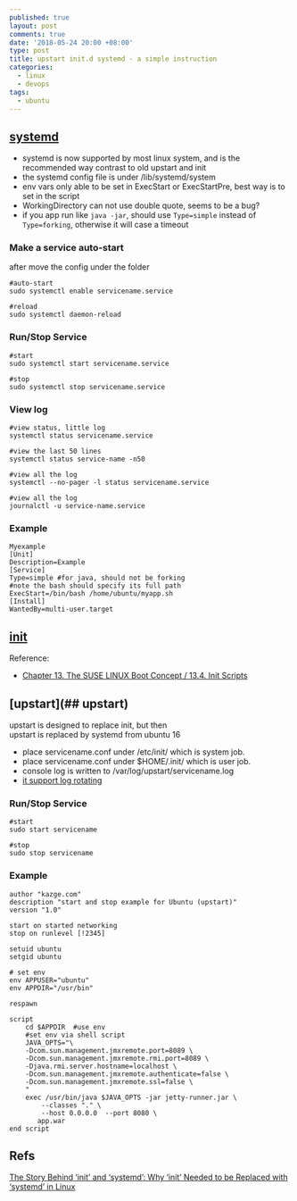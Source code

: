 ```yaml
---
published: true
layout: post
comments: true
date: '2018-05-24 20:00 +08:00'
type: post
title: upstart init.d systemd - a simple instruction
categories:
  - linux
  - devops
tags:
  - ubuntu
---
```

## [systemd](https://www.freedesktop.org/software/systemd/man/systemd.service.html)
- systemd is now supported by most linux system, and is the recommended way contrast to old upstart and init
- the systemd config file is under /lib/systemd/system
- env vars only able to be set in ExecStart or ExecStartPre, best way is to set in the script
- WorkingDirectory can not use double quote, seems to be a bug?
- if you app run like `java -jar`, should use `Type=simple` instead of `Type=forking`, otherwise it will case a timeout  

### Make a service auto-start
after move the config under the folder 
```shell
#auto-start
sudo systemctl enable servicename.service

#reload
sudo systemctl daemon-reload
```

### Run/Stop Service  
```shell
#start
sudo systemctl start servicename.service

#stop
sudo systemctl stop servicename.service
```

### View log
```shell
#view status, little log
systemctl status servicename.service 

#view the last 50 lines
systemctl status service-name -n50  

#view all the log
systemctl --no-pager -l status servicename.service 

#view all the log
journalctl -u service-name.service 

```

### Example  
```shell
Myexample
[Unit]
Description=Example
[Service]
Type=simple #for java, should not be forking
#note the bash should specify its full path
ExecStart=/bin/bash /home/ubuntu/myapp.sh
[Install]
WantedBy=multi-user.target
```

## [init](http://www.tldp.org/LDP/intro-linux/html/sect_04_02.html)
Reference:
- [Chapter 13. The SUSE LINUX Boot Concept / 13.4. Init Scripts](https://www.novell.com/documentation/suse91/suselinux-adminguide/html/ch13s04.html)

## [upstart](## upstart)
upstart is designed to replace init, but then  
upstart is replaced by systemd from ubuntu 16

- place servicename.conf under /etc/init/ which is system job.
- place servicename.conf under $HOME/.init/ which is user job.
- console log is written to /var/log/upstart/servicename.log
- [it support log rotating](http://manpages.ubuntu.com/manpages/xenial/man8/logrotate.8.html) 

### Run/Stop Service  
```shell
#start
sudo start servicename

#stop
sudo stop servicename
```

### Example  
```shell
author "kazge.com"
description "start and stop example for Ubuntu (upstart)"
version "1.0"

start on started networking
stop on runlevel [!2345]

setuid ubuntu
setgid ubuntu

# set env
env APPUSER="ubuntu"
env APPDIR="/usr/bin"

respawn

script
	cd $APPDIR	#use env
    #set env via shell script
	JAVA_OPTS="\
	-Dcom.sun.management.jmxremote.port=8089 \
	-Dcom.sun.management.jmxremote.rmi.port=8089 \
	-Djava.rmi.server.hostname=localhost \
	-Dcom.sun.management.jmxremote.authenticate=false \
	-Dcom.sun.management.jmxremote.ssl=false \
	"
	exec /usr/bin/java $JAVA_OPTS -jar jetty-runner.jar \
	    --classes "." \
	    --host 0.0.0.0  --port 8080 \
	   app.war
end script

```

## Refs  

[The Story Behind ‘init’ and ‘systemd’: Why ‘init’ Needed to be Replaced with ‘systemd’ in Linux](https://www.tecmint.com/systemd-replaces-init-in-linux/)
